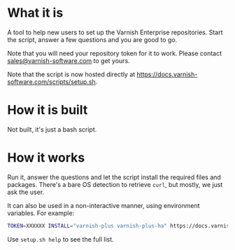 # What it is

A tool to help new users to set up the Varnish Enterprise repositories.
Start the script, answer a few questions and you are good to go.

Note that you will need your repository token for it to work. Please contact
sales@varnish-software.com to get yours.

Note that the script is now hosted directly at https://docs.varnish-software.com/scripts/setup.sh.

# How it is built

Not built, it's just a bash script.

# How it works

Run it, answer the questions and let the script install the required files and
packages. There's a bare OS detection to retrieve `curl`, but mostly, we just
ask the user.

It can also be used in a non-interactive manner, using environment variables.
For example:

``` bash
TOKEN=XXXXXX INSTALL="varnish-plus varnish-plus-ha" https://docs.varnish-software.com/scripts/setup.sh
```

Use `setup.sh help` to see the full list.
